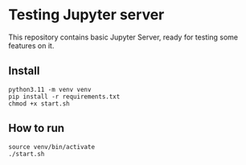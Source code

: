 # Testing Jupyter server

This repository contains basic Jupyter Server, ready for testing some features on it.

## Install

```shell
python3.11 -m venv venv
pip install -r requirements.txt
chmod +x start.sh
```

## How to run

```shell
source venv/bin/activate
./start.sh
```